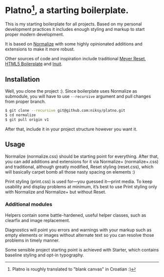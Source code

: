 # Platno[^platno], a starting boilerplate.

This is my starting boilerplate for all projects. Based on my personal development
practices it includes enough styling and markup to start proper modern development.

It is based on [Normalize](http://necolas.github.com/normalize.css/) with some
highly opinionated additions and extensions to make it more robust.

Other sources of code and inspiration include traditional
[Meyer Reset](http://meyerweb.com/eric/tools/css/reset/),
[HTML5 Boilerplate](http://html5boilerplate.com/) and
[Inuit](https://github.com/csswizardry/inuit.css).

## Installation

Well, you clone the project :). Since boilerplate uses Normalize as submodule,
you will have to use `--recursive` argument and pull changes from proper branch.

```bash
$ git clone --recursive git@github.com:niksy/platno.git
$ cd normalize
$ git pull origin v1
```

After that, include it in your project structure however you want it.

## Usage

Normalize (normalize.css) should be starting point for everything. After that,
you can add additions and extensions for it via Normalize+ (normalize+.css) and
traditional, although greatly modified, Reset styling (reset.css), which will
basically carpet bomb all those nasty spacing on elements :)

Print styling (print.css) is used for—you guessed it—print media. To keep usability
and display problems at minimum, it’s best to use Print styling only with
Normalize and Normalize+ but without Reset.

### Additional modules

Helpers contain some battle-hardened, useful helper classes, such as
clearfix and image replacement.

Diagnostics will point you errors and warnings with your markup such as empty
elements or images without alternate text so you can resolve those problems
in timely manner.

Some sensible project starting point is achieved with Starter, which contains
baseline styling and opt-in typography.

[^platno]: Platno is roughly translated to "blank canvas" in Croatian :)
